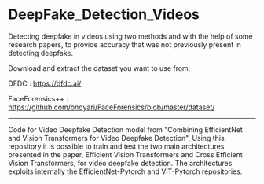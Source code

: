 # DeepFake_Detection_Videos
Detecting deepfake in videos using two methods and with the help of some research papers, to provide accuracy that was not previously present in detecting deepfake.


Download and extract the dataset you want to use from:

DFDC : https://dfdc.ai/

FaceForensics++ : https://github.com/ondyari/FaceForensics/blob/master/dataset/

***********************
Code for Video Deepfake Detection model from "Combining EfficientNet and Vision Transformers for Video Deepfake Detection", Using this repository it is possible to train and test the two main architectures presented in the paper, Efficient Vision Transformers and Cross Efficient Vision Transformers, for video deepfake detection. The architectures exploits internally the EfficientNet-Pytorch and ViT-Pytorch repositories.

